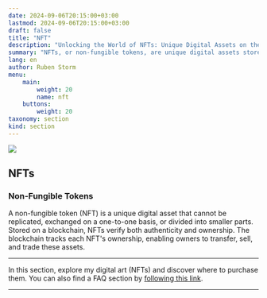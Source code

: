 ```yaml
---
date: 2024-09-06T20:15:00+03:00
lastmod: 2024-09-06T20:15:00+03:00
draft: false
title: "NFT"
description: "Unlocking the World of NFTs: Unique Digital Assets on the Blockchain"
summary: "NFTs, or non-fungible tokens, are unique digital assets stored on a blockchain that verify ownership and authenticity. They can be bought, sold, and traded, with each NFT being distinct and irreplaceable."
lang: en
author: Ruben Storm
menu: 
    main:
        weight: 20
        name: nft
    buttons:
        weight: 20
taxonomy: section
kind: section
---
```

![][HeaderImage]

## NFTs
### Non-Fungible Tokens

A non-fungible token (NFT) is a unique digital asset that cannot be replicated, exchanged on a one-to-one basis, or divided into smaller parts. Stored on a blockchain, NFTs verify both authenticity and ownership. The blockchain tracks each NFT's ownership, enabling owners to transfer, sell, and trade these assets.

---

In this section, explore my digital art (NFTs) and discover where to purchase them. You can also find a FAQ section by [following this link][defFAQlink].

---





[HeaderImage]: /images/header-nft.webp
[defFAQlink]: /en/faq